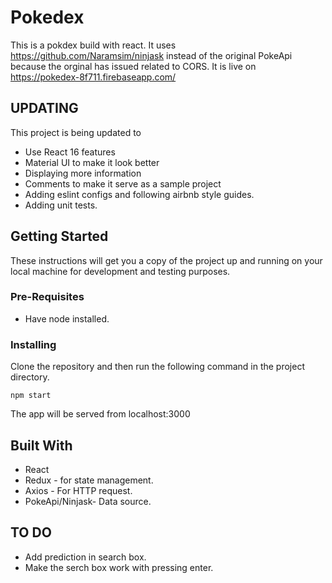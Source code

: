 ﻿# Pokedex

This is a pokdex build with react. It uses https://github.com/Naramsim/ninjask instead of the original PokeApi because the orginal has issued related to CORS.
It is live on https://pokedex-8f711.firebaseapp.com/

## UPDATING
This project is being updated to 
* Use React 16 features
* Material UI to make it look better 
* Displaying more information
* Comments to make it serve as a sample project
* Adding eslint configs and following airbnb style guides.
* Adding unit tests.

## Getting Started

These instructions will get you a copy of the project up and running on your local machine for development and testing purposes.


### Pre-Requisites
* Have node installed.

### Installing

Clone the repository and then run the following command in the project directory.
```
npm start
```

The app will be served from localhost:3000

## Built With

* React
* Redux - for state management.
* Axios - For HTTP request.
* PokeApi/Ninjask- Data source.

## TO DO
* Add prediction in search box.
* Make the serch box work with pressing enter.



